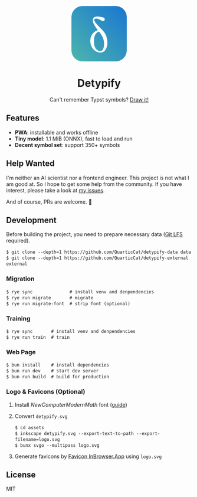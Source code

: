<div align="center">
    <img src="./assets/logo.svg" alt="logo" width="150"/>
    <h1>Detypify</h1>
    <p>
        Can't remember Typst symbols?
        <a href="https://detypify.quarticcat.com/">Draw it!</a>
    </p>
</div>

## Features

- **PWA**: installable and works offline
- **Tiny model**: 1.1 MiB (ONNX), fast to load and run
- **Decent symbol set**: support 350+ symbols

## Help Wanted

I'm neither an AI scientist nor a frontend engineer. This project is not what I am good at. So I hope to get some help from the community. If you have interest, please take a look at [my issues](https://github.com/QuarticCat/detypify/issues/created_by/QuarticCat).

And of course, PRs are welcome. 🥰

## Development

Before building the project, you need to prepare necessary data ([Git LFS](https://git-lfs.com/) required).

```console
$ git clone --depth=1 https://github.com/QuarticCat/detypify-data data
$ git clone --depth=1 https://github.com/QuarticCat/detypify-external external
```

### Migration

```console
$ rye sync              # install venv and denpendencies
$ rye run migrate       # migrate
$ rye run migrate-font  # strip font (optional)
```

### Training

```console
$ rye sync       # install venv and denpendencies
$ rye run train  # train
```

### Web Page

```console
$ bun install    # install dependencies
$ bun run dev    # start dev server
$ bun run build  # build for production
```

### Logo & Favicons (Optional)

1. Install *NewComputerModernMath* font ([guide](https://wiki.archlinux.org/title/TeX_Live#Making_fonts_available_to_Fontconfig))

1. Convert `detypify.svg`

    ```console
    $ cd assets
    $ inkscape detypify.svg --export-text-to-path --export-filename=logo.svg
    $ bunx svgo --multipass logo.svg
    ```

1. Generate favicons by [Favicon InBrowser.App](https://favicon.inbrowser.app/tools/favicon-generator) using `logo.svg`

## License

MIT
